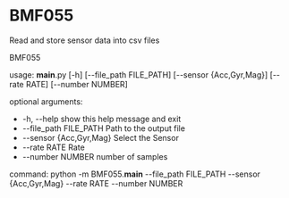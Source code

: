 # BMF055
Read and store sensor data into csv files

BMF055

usage: __main__.py [-h] [--file_path FILE_PATH] [--sensor {Acc,Gyr,Mag}] [--rate RATE] [--number NUMBER]

optional arguments:
 * -h, --help              show this help message and exit
 * --file_path FILE_PATH   Path to the output file
 * --sensor {Acc,Gyr,Mag}  Select the Sensor
 * --rate RATE             Rate
 * --number NUMBER         number of samples

command: python -m BMF055.__main__ --file_path FILE_PATH --sensor {Acc,Gyr,Mag} --rate RATE --number NUMBER
